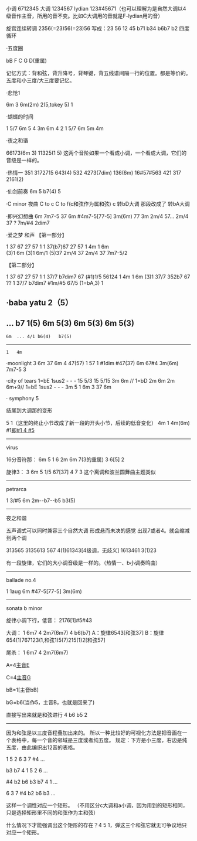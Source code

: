 小调
6712345
大调
1234567
lydian
123#45671（也可以理解为是自然大调以4级音作主音，所用的音不变。比如C大调用的音就是F-lydian用的音）


旋宫连续转调
2356(=23)56(=23)56
写成：23 56 12 45 b71 b34 b6b7 b2
四度循环

·五度圈

bB F C G D(重属)

记忆方式：背和弦，背升降号，背琴键，背五线谱间隔一行的位置。都是等价的。
五度和小三度/大三度要记忆。

·悲怆1


6m 3 6m(2m) 2(5,tokey 5) 1


·蝴蝶的时间

1 5/7 6m 5 4 3m 6m 4 2
1 5/7 6m 5m 4m


·夜之和谐

66173(6m 3)
11325(1 5)
这两个音阶如果一个看成小调，一个看成大调，它们的音级是一样的。

·热情一
351 3172715 643(4) 532 4273(7dim)
136(6m) 16#57#563 421 317 2161(2)



·仙剑前奏
6m 5 b7(4)
5


·C minor 夜曲
C to c
C to f(c和弦作为属和弦)
c 转bD大调 那段改成了 转bA大调


·即兴幻想曲
6m  7m7-5 37
6m #4m7-5[77-5] 3m(6m) 77 3m
2m/4 57...
2m/4 37 ? 7m/#4 2dim7 


·爱之梦 和声
【第一部分】

1 37      67 27 57 1
1 37(b7)67 27 57 1 
4m 1 6m  
(3)1 6m 
(3)1 6m/1 
(5)37 2m/4 37 2m/4 37 7m7-5/2

【第二部分】

1 37      67 27 57 1
1 37/7  b7dim7 67
(#1)1/5  56124 1
4m 1 6m
(3)1 37/7 352b7 67  ??
1 37/7 b7dim7 #1m/#5 67/5
(1=bA,3)
1


·baba yatu
	2（5）
-------------------------------
...	b7 1(5)
6m	5(3)
6m	5(3)
6m	5(3)
-------------------------------
	6m	...	4/1	b6(4)	b7(5)
----------------------------------
	1	4m


·moonlight 3
6m 37 6m 4 47(57) 
1 57 1 #1dim #47(37) 
6m 67#4 3m(6m) 7m7-5 3



·city of tears
1=bE
1sus2 - - - 15 5/3 15 5/15 3m 6m // 
1=bD
2m 6m 2m 6m+9//
1=bE
1sus2 - - - 3m 5 1 6m 3 37
6m

· symphony 5


结尾到大调那的变形

5 1（这里的终止小节改成了新一段的开头小节，后续的低音变化） 4m 1 4m(6m) #1[即#1 4 #5](4)




--- 
virus

16分音符那：
6m 5 1 6 2m 6m 7(3的重属) 3 6[5] 2

旋律3：
3 6m 5 1/5 67[37] 4 7 3 
这个离调和波兰圆舞曲主题类似

---

petrarca

1 3/#5 6m 2m--b7--b5 b3(5)

------------------

夜之和谐


五声调式可以同时兼容三个自然大调
形成悬而未决的感觉
出现7或者4。就会缩减到两个调

313565 3135613 567
4(1)61343[4级调，无歧义] 1613461 3(1)23 




有一段旋律，它们的大小调音级是一样的。（热情一、b小调奏鸣曲）



---
ballade no.4

1 1aug 6m #47-5[77-5] 3m(6m)

---
sonata b minor

旋律小调下行，低音：
2176[1]#5#43

大调：
1 6m7 4 2m7(6m7) 4 b6(b7)
A：旋律6543[和弦37]
B：旋律654(1)767123(1,和弦1)5(7)215(1)2[和弦57]

尾杀：
1 6m7 4 2m7(6m7) 

A=4[主音E](当作2，旋律671) 

C=4[主音G](当作2，旋律671) 

bB=1[主音bB]

bG=b6(当作5，主音B，也就是回来了)

直接写出来就是和弦进行 4 b6 b5 2


---

因为和弦是以三度音程叠加出来的。
所以一种比较好的可视化方法是把音画在一个表格中，每一个音的邻域是三度或者纯五度。
规定：下方是小三度，右边是纯五度，由此编织出12音的表格。



1		5		2		6		3		7		#4		...

b3		b7		4		1		5		2		6		...

#4		b2		b6		b3		b7		4		1		...

6		3		7		#4		b2		b6		b3		...



这样一个调性对应一个矩形。
（不用区分c大调和a小调，因为用到的矩形相同，只是选择矩形里不同的和弦作为主和弦）


什么情况下才能强调出这个矩形的存在？4 5 1，弹这三个和弦它就无可争议地只对应一个矩形。
